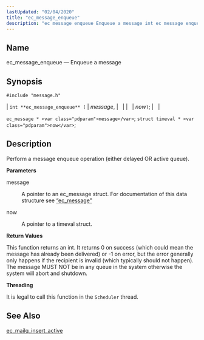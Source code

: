 ```yaml
---
lastUpdated: "02/04/2020"
title: "ec_message_enqueue"
description: "ec message enqueue Enqueue a message int ec message enqueue message now ec message message struct timeval now Perform a message enqueue operation either delayed OR active queue message A pointer to an ec message struct For documentation of this data structure see Section 68 38 ec message now A..."
---
```


<a name="apis.ec_message_enqueue"></a> 
## Name

ec_message_enqueue — Enqueue a message

## Synopsis

`#include "message.h"`

| `int **ec_message_enqueue** (` | <var class="pdparam">message</var>, |   |
|   | <var class="pdparam">now</var>`)`; |   |

`ec_message * <var class="pdparam">message</var>`;
`struct timeval * <var class="pdparam">now</var>`;<a name="idp55558864"></a> 
## Description

Perform a message enqueue operation (either delayed OR active queue).

**<a name="idp55560112"></a> Parameters**

<dl class="variablelist">

<dt>message</dt>

<dd>

A pointer to an ec_message struct. For documentation of this data structure see [“ec_message”](/momentum/3/3-api/structs-ec-message)

</dd>

<dt>now</dt>

<dd>

A pointer to a timeval struct.

</dd>

</dl>

**<a name="idp55565296"></a> Return Values**

This function returns an int. It returns 0 on success (which could mean the message has already been delivered) or -1 on error, but the error generally only happens if the recipient is invalid (which typically should not happen). The message MUST NOT be in any queue in the system otherwise the system will abort and shutdown.

**<a name="idp55566544"></a> Threading**

It is legal to call this function in the `Scheduler` thread.

<a name="idp55568080"></a> 
## See Also

[ec_mailq_insert_active](/momentum/3/3-api/apis-ec-mailq-insert-active)
